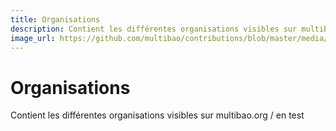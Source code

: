```yaml
---
title: Organisations
description: Contient les différentes organisations visibles sur multiBàO.
image_url: https://github.com/multibao/contributions/blob/master/media/apps_for_europe-cc-by.jpg?raw=true
---
```


# Organisations

Contient les différentes organisations visibles sur multibao.org / en test
